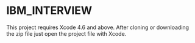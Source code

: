 # IBM_INTERVIEW
This project requires Xcode 4.6 and above. 
After cloning or downloading the zip file just open the project file with Xcode.
